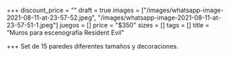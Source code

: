 +++
discount_price = ""
draft = true
images = ["/images/whatsapp-image-2021-08-11-at-23-57-52.jpeg", "/images/whatsapp-image-2021-08-11-at-23-57-51-1.jpeg"]
juegos = []
price = "$350"
sizes = []
tags = []
title = "Muros para escenografía Resident Evil"

+++
Set de 15 paredes diferentes tamaños y decoraciones.